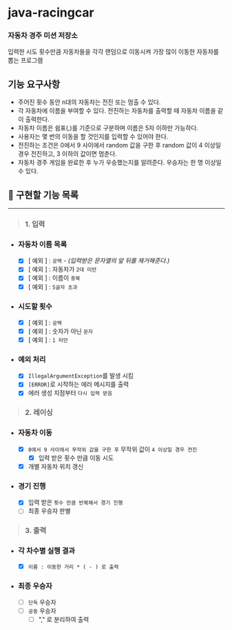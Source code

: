 # java-racingcar

### 자동차 경주 미션 저장소
입력한 시도 횟수만큼 자동차들을 각각 랜덤으로 이동시켜 가장 많이 이동한 자동차를 뽑는 프로그램

## 기능 요구사항
- 주어진 횟수 동안 n대의 자동차는 전진 또는 멈출 수 있다.
- 각 자동차에 이름을 부여할 수 있다. 전진하는 자동차를 출력할 때 자동차 이름을 같이 출력한다.
- 자동차 이름은 쉼표(,)를 기준으로 구분하며 이름은 5자 이하만 가능하다.
- 사용자는 몇 번의 이동을 할 것인지를 입력할 수 있어야 한다.
- 전진하는 조건은 0에서 9 사이에서 random 값을 구한 후 random 값이 4 이상일 경우 전진하고, 3 이하의 값이면 멈춘다.
- 자동차 경주 게임을 완료한 후 누가 우승했는지를 알려준다. 우승자는 한 명 이상일 수 있다.

## 🚀 구현할 기능 목록

---

> ### 1. 입력

- ### 자동차 이름 목록
    - [x] [ 예외 ] : `공백` - *(입력받은 문자열의 앞 뒤를 제거해준다.)*
    - [x] [ 예외 ] : 자동차가 `2대 미만`
    - [x] [ 예외 ] : 이름이 `중복`
    - [x] [ 예외 ] : `5글자 초과`
    
- ### 시도할 횟수
    - [x] [ 예외 ] : `공백`
    - [x] [ 예외 ] : 숫자가 아닌 `문자`
    - [x] [ 예외 ] : `1 미만`
    
- ### 예외 처리
    - [x] `IllegalArgumentException`를 발생 시킴
    - [x] `[ERROR]`로 시작하는 에러 메시지를 출력
    - [x] 에러 생성 지점부터 `다시 입력 받음 `

> ### 2. 레이싱

- ### 자동차 이동
    - [x] `0에서 9 사이에서 무작위 값을 구한 후` 무작위 값이 `4 이상일 경우 전진`
        - [x] 입력 받은 횟수 만큼 이동 시도
    - [x] 개별 자동차 위치 갱신

- ### 경기 진행
    - [x] 입력 받은 `횟수 만큼 반복해서 경기 진행`
    - [ ] 최종 우승자 판별
    
> ### 3. 출력

- ### 각 차수별 실행 결과
    - [x] `이름 : 이동한 거리 * ( - ) 로 출력`
- ### 최종 우승자
    - [ ] `단독` 우승자
    - [ ] `공동` 우승자
        - [ ] "," 로 분리하여 출력
